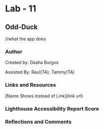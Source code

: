 # Lab - 11

## Odd-Duck

//what the app does

### Author

Created by: Dasha Burgos

Assisted By: Raul(TA); Tammy(TA)

### Links and Resources

[Name Shows Instead of Link](link url)

### Lighthouse Accessibility Report Score

### Reflections and Comments

